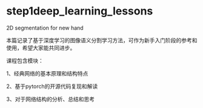 # step1deep_learning_lessons
2D segmentation for new hand

本篇记录了基于深度学习的图像语义分割学习方法，可作为新手入门阶段的参考和使用，希望大家能共同进步。

课程包含模块：

1、经典网络的基本原理和结构特点

2、基于pytorch的开源代码复现和解读

3、对于网络结构的分析、总结和思考
